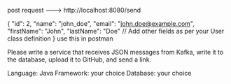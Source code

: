 post request ---> http://localhost:8080/send


{
  "id": 2,
  "name": "john_doe",
  "email": "john.doe@example.com",
  "firstName": "John",
  "lastName": "Doe"
  // Add other fields as per your User class definition
}
use this in postman


Please write a service that receives JSON messages from Kafka, write it to the database, upload it to GitHub, and send a link.

Language: Java
Framework: your choice
Database: your choice
